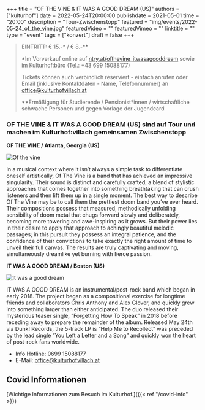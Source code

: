 +++
title = "OF THE VINE & IT WAS A GOOD DREAM (US)"
authors = ["kulturhof"]
date = 2022-05-24T20:00:00
publishdate = 2021-05-01
time = "20:00"
description = "Tour-Zwischenstopp"
featured = "img/events/2022-05-24_of_the_vine.jpg"
featuredVideo = ""
featuredVimeo = ""
linktitle = ""
type = "event"
tags = ["konzert"]
draft = false
+++

>
> EINTRITT: € 15.-\* / € 8.-\**
>
> \*Im Vorverkauf online auf [ntry.at/ofthevine_itwasagooddream](https://ntry.at/ofthevine_itwasagooddream) sowie im Kulturhof:büro (Tel.: +43 699 15088177)
>
>Tickets können auch verbindlich reserviert - einfach anrufen oder Email (inklusive Kontaktdaten - Name, Telefonnummer) an office@kulturhofvillach.at
> 
> \*\*Ermäßigung für Studierende / Pensionist\*innen / wirtschaftliche schwache Personen und gegen Vorlage der Jugendcard


### OF THE VINE & IT WAS A GOOD DREAM (US) sind auf Tour und machen im Kulturhof:villach gemeinsamen Zwischenstopp


**OF THE VINE / Atlanta, Georgia (US)**

![Of the vine](/img/events/2022-05-24_Of_the_Vine_Band.jpg)

In a musical context where it isn’t always a simple task to differentiate oneself artistically, Of The Vine is a band that has achieved an impressive singularity. Their sound is distinct and carefully crafted, a blend of stylistic approaches that comes together into something breathtaking that can crush listeners and then lift them up in a single moment. The best way to describe Of The Vine may be to call them the prettiest doom band you’ve ever heard. Their compositions possess that measured, methodically unfolding sensibility of doom metal that chugs forward slowly and deliberately, becoming more towering and awe-inspiring as it grows. But their power lies in their desire to apply that approach to achingly beautiful melodic passages; in this pursuit they possess an integral patience, and the confidence of their convictions to take exactly the right amount of time to unveil their full canvas. The results are truly captivating and moving, simultaneously dreamlike yet burning with fierce passion.
 
**IT WAS A GOOD DREAM / Boston (US)**

![It was a good dream](/img/events/2022-05-24_it_was_a_good_dream.jpg)

IT WAS A GOOD DREAM is an instrumental/post-rock band which began in early 2018. The project began as a compositional exercise for longtime friends and collaborators Chris Anthony and Alex Glover, and quickly grew into something larger than either anticipated. The duo released their mysterious teaser single, “Forgetting How To Speak” in 2018 before receding away to prepare the remainder of the album. Released May 24th via Dunk! Records, the 5-track LP is “Help Me to Recollect” was preceded by the lead single “You Left a Letter and a Song” and quickly won the heart of post-rock fans worldwide.




- Info Hotline: 0699 15088177 
- E-Mail: office@kulturhofvillach.at

## Covid Informationen

[Wichtige Informationen zum Besuch im Kulturhof.]({{< ref "/covid-info" >}})
